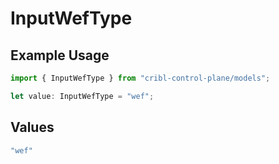 # InputWefType

## Example Usage

```typescript
import { InputWefType } from "cribl-control-plane/models";

let value: InputWefType = "wef";
```

## Values

```typescript
"wef"
```